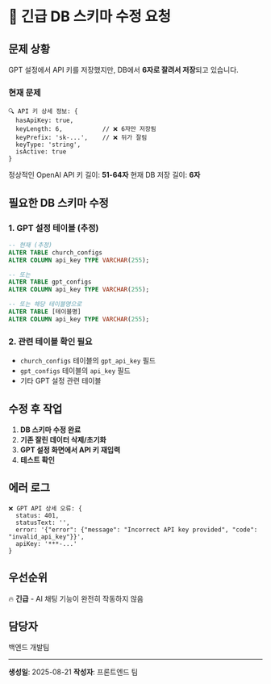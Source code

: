 # 🚨 긴급 DB 스키마 수정 요청

## 문제 상황
GPT 설정에서 API 키를 저장했지만, DB에서 **6자로 잘려서 저장**되고 있습니다.

### 현재 문제
```
🔍 API 키 상세 정보: {
  hasApiKey: true, 
  keyLength: 6,           // ❌ 6자만 저장됨
  keyPrefix: 'sk-...',    // ❌ 뒤가 잘림
  keyType: 'string', 
  isActive: true
}
```

정상적인 OpenAI API 키 길이: **51-64자**
현재 DB 저장 길이: **6자**

## 필요한 DB 스키마 수정

### 1. GPT 설정 테이블 (추정)
```sql
-- 현재 (추정)
ALTER TABLE church_configs 
ALTER COLUMN api_key TYPE VARCHAR(255);

-- 또는
ALTER TABLE gpt_configs 
ALTER COLUMN api_key TYPE VARCHAR(255);

-- 또는 해당 테이블명으로
ALTER TABLE [테이블명] 
ALTER COLUMN api_key TYPE VARCHAR(255);
```

### 2. 관련 테이블 확인 필요
- `church_configs` 테이블의 `gpt_api_key` 필드
- `gpt_configs` 테이블의 `api_key` 필드
- 기타 GPT 설정 관련 테이블

## 수정 후 작업

1. **DB 스키마 수정 완료**
2. **기존 잘린 데이터 삭제/초기화**
3. **GPT 설정 화면에서 API 키 재입력**
4. **테스트 확인**

## 에러 로그
```
❌ GPT API 상세 오류: {
  status: 401, 
  statusText: '', 
  error: '{"error": {"message": "Incorrect API key provided", "code": "invalid_api_key"}}', 
  apiKey: '***-...'
}
```

## 우선순위
🔥 **긴급** - AI 채팅 기능이 완전히 작동하지 않음

## 담당자
백엔드 개발팀

---
**생성일**: 2025-08-21
**작성자**: 프론트엔드 팀
